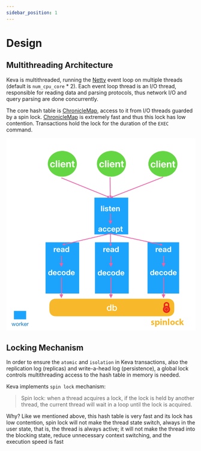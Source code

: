 ```yaml
---
sidebar_position: 1
---
```


# Design

## Multithreading Architecture

Keva is multithreaded, running the [Netty](https://github.com/netty/netty) event loop on multiple threads (default is `num_cpu_core` * 2).
Each event loop thread is an I/O thread, responsible for reading data and parsing protocols, thus network I/O and query parsing are done concurrently.

The core hash table is [ChronicleMap](https://github.com/OpenHFT/Chronicle-Map), access to it from I/O threads guarded by a spin lock. [ChronicleMap](https://github.com/OpenHFT/Chronicle-Map)
is extremely fast and thus this lock has low contention. Transactions hold the lock for the duration of the `EXEC` command.

![](./img/model.png)

## Locking Mechanism

In order to ensure the `atomic` and `isolation` in Keva transactions, also the replication log (replicas) and write-a-head log (persistence), a global lock controls multithreading access to the hash table in memory is needed.

Keva implements `spin lock` mechanism:

> Spin lock: when a thread acquires a lock, if the lock is held by another thread, the current thread will wait in a loop until the lock is acquired.

Why? Like we mentioned above, this hash table is very fast and its lock has low contention, spin lock will not make the thread state switch,
always in the user state, that is, the thread is always active; it will not make the thread into the blocking state, reduce unnecessary context switching, and the execution speed is fast
